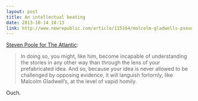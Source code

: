```yaml
---
layout: post
title: An intellectual beating
date: 2013-10-14 18:13  
link: http://www.newrepublic.com/article/115164/malcolm-gladwells-pseudo-profundity
---
```


[Steven Poole for The Atlantic][newrepublic]:

> In doing so, you might, like him, become incapable of understanding the stories in any other way than through the lens of your prefabricated idea. And so, because your idea is never allowed to be challenged by opposing evidence, it will languish forlornly, like Malcolm Gladwell’s, at the level of vapid homily.

Ouch. 

[newrepublic]: http://www.newrepublic.com/article/115164/malcolm-gladwells-pseudo-profundity